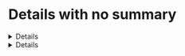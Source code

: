 # Details with no summary

<details>
some text
</details>

<details>
  yet another details block without a summary ... who does this?!   
</details>